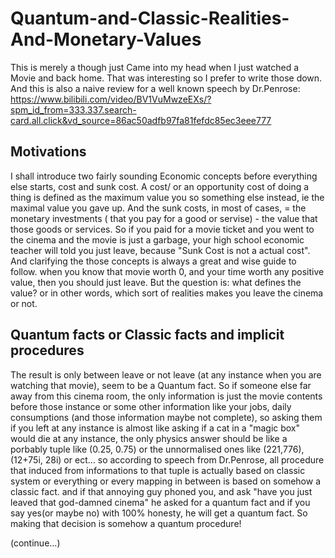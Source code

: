 # Quantum-and-Classic-Realities-And-Monetary-Values
This is merely a though just Came into my head when I just watched a Movie and back home. That was interesting so I prefer to write those down.
And this is also a naive review for a well known speech by Dr.Penrose: 
https://www.bilibili.com/video/BV1VuMwzeEXs/?spm_id_from=333.337.search-card.all.click&vd_source=86ac50adfb97fa81fefdc85ec3eee777
## Motivations
I shall introduce two fairly sounding Economic concepts before everything else starts, cost and sunk cost. A cost/ or an opportunity cost of doing a thing is defined as the maximum value you so something else instead, ie the maximal value you gave up. And the sunk costs, in most of cases,  = the monetary investments ( that you pay for a good or servise) - the value that those goods or services.
So if you paid for a movie ticket and you went to the cinema and the movie is just a garbage, your high school economic teacher will told you just leave, because "Sunk Cost is not a actual cost". And clarifying the those concepts is always a great and wise guide to follow. when you know that movie worth 0, and your time worth any positive value, then you should just leave. But the question is: what defines the value? or in other words, which sort of realities makes you leave the cinema or not.

## Quantum facts or Classic facts and implicit procedures
The result is only between leave or not leave (at any instance when you are watching that movie), seem to be a Quantum fact. So if someone else far away from this cinema room, the only information is just the movie contents before those instance or some other information like your jobs, daily consumptions (and those information maybe not complete), so asking them if you left at any instance is almost like asking if a cat in a "magic box" would die at any instance, the only physics answer should be like a porbably tuple like (0.25, 0.75) or the unnormalised ones like (221,776), (12+75i, 28i) or ect... so according to speech from Dr.Penrose, all procedure that induced from informations to that tuple is actually based on classic system or everything or every mapping in between is based on somehow a classic fact. and if that annoying guy phoned you, and ask "have you just leaved that god-damned cinema" he asked for a quantum fact and if you say yes(or maybe no) with 100% honesty, he will get a quantum fact. So making that decision is somehow a quantum procedure! 

(continue...)
